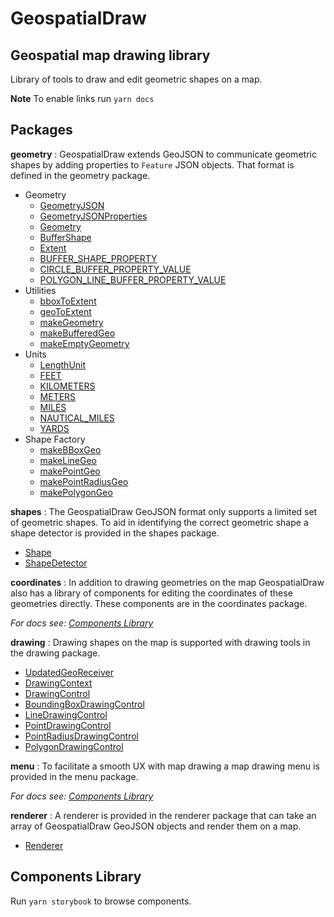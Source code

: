 # GeospatialDraw
## Geospatial map drawing library

Library of tools to draw and edit geometric shapes on a map.

**Note** To enable links run `yarn docs`

## Packages

**geometry**
:  GeospatialDraw extends GeoJSON to communicate geometric shapes by adding properties to `Feature` JSON objects. That format is defined in the geometry package.

 * Geometry
   * [GeometryJSON](./target/docs/modules/_geometry_geometry_.html#geometryjson)
   * [GeometryJSONProperties](./target/docs/modules/_geometry_geometry_.html#geometryjsonproperties)
   * [Geometry](./target/docs/modules/_geometry_geometry_.html#geometry)
   * [BufferShape](./target/docs/modules/_geometry_geometry_.html#buffershape)
   * [Extent](./target/docs/modules/_geometry_geometry_.html#extent)
   * [BUFFER_SHAPE_PROPERTY](./target/docs/modules/_geometry_geometry_.html#buffer_shape_property)
   * [CIRCLE_BUFFER_PROPERTY_VALUE](./target/docs/modules/_geometry_geometry_.html#circle_buffer_property_value)
   * [POLYGON_LINE_BUFFER_PROPERTY_VALUE](./target/docs/modules/_geometry_geometry_.html#polygon_line_buffer_property_value)
 * Utilities
   * [bboxToExtent](./target/docs/modules/_geometry_utilities_.html#bboxtoextent)
   * [geoToExtent](./target/docs/modules/_geometry_utilities_.html#geotoextent)
   * [makeGeometry](./target/docs/modules/_geometry_utilities_.html#makegeometry)
   * [makeBufferedGeo](./target/docs/modules/_geometry_utilities_.html#makebufferedgeo)
   * [makeEmptyGeometry](./target/docs/modules/_geometry_utilities_.html#makeemptygeometry)
 * Units
   * [LengthUnit](./target/docs/modules/_geometry_units_.html#lengthunit)
   * [FEET](./target/docs/modules/_geometry_units_.html#feet)
   * [KILOMETERS](./target/docs/modules/_geometry_units_.html#kilometers)
   * [METERS](./target/docs/modules/_geometry_units_.html#meters)
   * [MILES](./target/docs/modules/_geometry_units_.html#miles)
   * [NAUTICAL_MILES](./target/docs/modules/_geometry_units_.html#nautical_miles)
   * [YARDS](./target/docs/modules/_geometry_units_.html#yards)
 * Shape Factory
   * [makeBBoxGeo](./target/docs/modules/_geometry_shape_factory_.html#makebboxgeo)
   * [makeLineGeo](./target/docs/modules/_geometry_shape_factory_.html#makelinegeo)
   * [makePointGeo](./target/docs/modules/_geometry_shape_factory_.html#makepointgeo)
   * [makePointRadiusGeo](./target/docs/modules/_geometry_shape_factory_.html#makepointradiusgeo)
   * [makePolygonGeo](./target/docs/modules/_geometry_shape_factory_.html#makepolygongeo)

**shapes**
: The GeospatialDraw GeoJSON format only supports a limited set of geometric shapes. To aid in identifying the correct geometric shape a shape detector is provided in the shapes package.

 * [Shape](./target/docs/modules/_shape_utils_shape_.html#shape)
 * [ShapeDetector](./target/docs/classes/_shape_utils_shape_detector_.shapedetector.html)

**coordinates**
: In addition to drawing geometries on the map GeospatialDraw also has a library of components for editing the coordinates of these geometries directly. These components are in the coordinates package.

*For docs see: [Components Library](#components-library)*

**drawing**
: Drawing shapes on the map is supported with drawing tools in the drawing package.

 * [UpdatedGeoReceiver](./target/docs/modules/_drawing_controls_geo_receiver_.html#updatedgeoreceiver)
 * [DrawingContext](./target/docs/classes/_drawing_controls_drawing_context_.drawingcontext.html)
 * [DrawingControl](./target/docs/interfaces/_drawing_controls_drawing_control_.drawingcontrol.html)
 * [BoundingBoxDrawingControl](./target/docs/classes/_drawing_controls_bounding_box_drawing_control_.boundingboxdrawingcontrol.html)
 * [LineDrawingControl](./target/docs/classes/_drawing_controls_line_drawing_control_.linedrawingcontrol.html)
 * [PointDrawingControl](./target/docs/classes/_drawing_controls_point_drawing_control_.pointdrawingcontrol.html)
 * [PointRadiusDrawingControl](./target/docs/classes/_drawing_controls_point_radius_drawing_control_.pointradiusdrawingcontrol.html)
 * [PolygonDrawingControl](./target/docs/classes/_drawing_controls_polygon_drawing_control_.polygondrawingcontrol.html)

**menu**
: To facilitate a smooth UX with map drawing a map drawing menu is provided in the menu package.

*For docs see: [Components Library](#components-library)*

**renderer**
: A renderer is provided in the renderer package that can take an array of GeospatialDraw GeoJSON objects and render them on a map.

 * [Renderer](./target/docs/classes/_renderer_renderer_.renderer.html)

## Components Library

Run `yarn storybook` to browse components.

